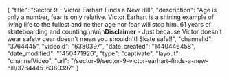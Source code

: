 {
    "title": "Sector 9 - Victor Earhart Finds a New Hill",
    "description": "Age is only a number, fear is only relative. Victor Earhart is a shining example of living life to the fullest and neither age nor fear will stop him. 61 years of skateboarding and counting.\n\n\n**Disclaimer** - Just because Victor doesn't wear safety gear doesn't mean you shouldn't! Skate safe!!",
    "channelid": "3764445",
    "videoid": "6380397",
    "date_created": "1440446458",
    "date_modified": "1450471926",
    "type": "captivate",
    "layout": "channelVideo",
    "url": "\/sector-9\/sector-9-victor-earhart-finds-a-new-hill\/3764445-6380397"
}